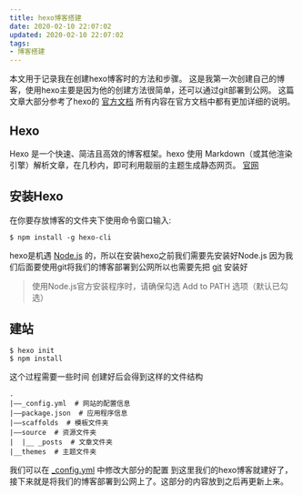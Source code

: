 ```yaml
---
title: hexo博客搭建
date: 2020-02-10 22:07:02
updated: 2020-02-10 22:07:02
tags: 
- 博客搭建
---
```


本文用于记录我在创建hexo博客时的方法和步骤。
这是我第一次创建自己的博客，使用hexo主要是因为他的创建方法很简单，还可以通过git部署到公网。
这篇文章大部分参考了hexo的 [官方文档](https://hexo.io/zh-cn/docs/) 所有内容在官方文档中都有更加详细的说明。

## Hexo
Hexo 是一个快速、简洁且高效的博客框架。hexo 使用 Markdown（或其他渲染引擎）解析文章，在几秒内，即可利用靓丽的主题生成静态网页。
[官网](https://hexo.io/zh-cn/)

## 安装Hexo
在你要存放博客的文件夹下使用命令窗口输入:
```
$ npm install -g hexo-cli
```
hexo是机遇 [Node.js](https://nodejs.org/en/download/) 的，所以在安装hexo之前我们需要先安装好Node.js
因为我们后面要使用git将我们的博客部署到公网所以也需要先把 [git](https://git-scm.com/download/win) 安装好
>使用Node.js官方安装程序时，请确保勾选 Add to PATH 选项（默认已勾选）

## 建站
```
$ hexo init
$ npm install
```
这个过程需要一些时间
创建好后会得到这样的文件结构
```
.
|——_config.yml  # 网站的配置信息
|——package.json  # 应用程序信息
|——scaffolds  # 模板文件夹
|——source  # 资源文件夹
|  |__ _posts  # 文章文件夹
|__themes  # 主题文件夹
```
我们可以在 [_config.yml](https://hexo.io/zh-cn/docs/configuration) 中修改大部分的配置
到这里我们的hexo博客就建好了，接下来就是将我们的博客部署到公网上了。这部分的内容放到之后再更新上来。